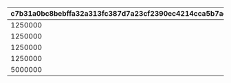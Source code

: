 |c7b31a0bc8bebffa32a313fc387d7a23cf2390ec4214cca5b7ad34c735eab8bd|938151d3be1e63fd4af5cf485a204565af53cbd621ee113eafca0677716864f7|0608a30eb1270b518e0b85e7ae6b62fbc03f6209f5f08c56d0856c951644b284|55dbae6321827fc48acfccedc398151e1bc9b5d88a113dbb5a4eec9a6a97831a|c01080513ecf2f353a4951fb9b734917dc74d31430a1c13bd75dc2d5985e9dfa|5283665d9ca2399bc526905ffc212c580ed50ce519129d4d93f2ece240b382fa|ea83be56c44579f21d7729b52aeadebdd01a3bea630cfb002b144f138d12b004|f471e92b626c4073f4ba51c7c17ad4751b376eb378c1afea7707679f1b35b7ec|814bf5cb259edddf96390003d3b2322cc3f46aa2cdbc7ec9758caa65bd986b9f|4a9a30fe438c665050e6c549ca897e407f738cee4e71a62b7d03360f801cf2be|176a05f5ba8367e76789d4bdf72de0511ddf722ee2711a17a40802abdcb0b406|3c3a3c3f7bc758687fb767581e3f92d82c32144399a02df0ff64e713669ee61f|2b48bce0c17d48c9d738310ea5d51d25058bc5ceda4364ad893dc8c6c72d5575|05e0f6f9982a38f0a33533a93744efc2bad225f1f107b1e8b10cb9970ab9e47d|56ff17d96b254c177e57c95b45780e6791281eef03f0d0a040a643ee94727704|5e133d7d913c1579f326b54520fd7fa0eadf8b702cd9ecf642d5c2b180748072|
| --- | --- | --- | --- | --- | --- | --- | --- | --- | --- | --- | --- | --- | --- | --- | --- |
|1250000|1005|20003|0|12|2|23001|94002|2|0|20|25|1000|0|91002|8|
|1250000|1006|20003|0|12|2|23001|94002|2|0|20|25|1000|0|91002|8|
|1250000|1007|20003|0|12|2|23001|94002|2|0|20|25|1000|0|91002|8|
|1250000|1008|20003|0|12|2|23001|94002|2|0|20|25|1000|0|91002|8|
|5000000|2002|20004|0|12|2|23001|94002|2|0|50|10|1500|0|91002|8|